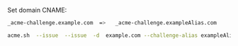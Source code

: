 Set domain CNAME:

```sh
_acme-challenge.example.com  =>   _acme-challenge.exampleAlias.com
```


```sh
acme.sh  --issue  --issue  -d  example.com --challenge-alias exampleAlias.com --dns dns_cf
```